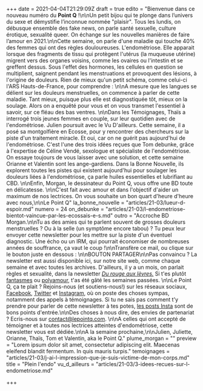 +++
date = 2021-04-04T21:29:09Z
draft = true
edito = "Bienvenue dans ce nouveau numéro du **Point Q** !\n\nUn petit bijou qui te plonge dans l’univers du sexe et démystifie l’inconnue nommée \"plaisir\". Tous les lundis, on débusque ensemble des fake news, on parle santé sexuelle, culture érotique, sexualité queer. On échange sur les nouvelles manières de faire l’amour en 2021.\n\nCette semaine, on parle d'une maladie qui touche 40% des femmes qui ont des règles douloureuses. L'endométriose. Elle apparait lorsque des fragments de tissu qui protègent l'utérus (la muqueuse utérine) migrent vers des organes voisins, comme les ovaires ou l'intestin et se greffent dessus. Sous l'effet des hormones, les cellules en question se multiplient, saignent pendant les menstruations et provoquent des lésions, à l'origine de douleurs. Rien de mieux qu'un petit schéma, comme celui-ci l'ARS Hauts-de-France, pour comprendre :  \n\nA mesure que les langues se délient sur les douleurs menstruelles, on commence à parler de cette maladie. Tant mieux, puisque plus elle est diagnostiquée tôt, mieux on la soulage. Alors on a enquêté pour vous et on vous transmet l'essentiel à savoir, sur ce fléau des bas ventres. \n\nDans les Témoignages, Thaïs a interrogé trois jeunes femmes en couple, sur leur quotidien avec de l'endométriose. Julien poursuit avec le Vu D'ailleurs. Cette semaine, il a posé sa montgolfière en Ecosse, pour y rencontrer des chercheurs sur la piste d'un traitement miracle. Et oui, car on ne guérit pas aujourd'hui de l'endométriose. C'est l'une des trois idées reçues que Tom debunke, grâce à l'expertise de Céline Vendé, sexologue et spécialiste de l'endométriose. On essaye toujours de vous laisser avec une solution,  et cette semaine Orianne et Valentin sont les ange-gardiens. Dans la Bonne Nouvelle, ils explorent toutes les pistes qui existent aujourd'hui pour soulager les douleurs liées à l'endométriose, ça parle huiles essentielles et lubrifiant au CBD. \n\nEnfin, Morgan, le dessinateur du Point Q, vous offre une BD toute en délicatesse. \n\nC'est fait avec amour et dans l'objectif d'aider un maximum de nos lectrices. On vous souhaite un bon quart d'heure d'heure avec nous,\n\nLe Point Q"
la_bonne_nouvelle = "articles/21-03/lueur-d-espoir.md"
numero = 24
on_debunke = "articles/21-03/l-endometriose-bientot-vaincue-par-les-ecossais-e-s.md"
outro = "Accroche BD Morgan.\n\nTu as des amies qui te parlent souvent de grosses douleurs menstruelles ? Ou à la selle (un symptôme encore tabou) ? Tu peux leur envoyer cette newsletter pour les mettre sur la piste d'un éventuel diagnostic. Une écho ou un IRM, qui pourrait économiser de nombreuses années de souffrance, ça vaut le coup !\n\nTransfère ce mail, ou clique sur le bouton juste en dessous : \n\nBOUTON PARTAGER\n\nPas convaincu ? La newsletter est aussi disponible ici, sur notre site web, comme chaque semaine et avec toutes les archives. D'ailleurs, il y a un mois, on parlait règles et sexualité, dans la newsletter [_Du rouge aux lèvres._](https://lepointq.com/newsletters/du-rouge-aux-levres/) Si t'es plutôt [fantasmes](https://lepointq.com/newsletters/au-bout-de-nos-reves/) ou [polyamour](https://lepointq.com/newsletters/amours-plurielles/), t'as été gâté les semaines passées. \n\nLe Point Q, ça te plait ? Rejoins-nous (et soutiens-nous!) sur les réseaux sociaux, [Facebook](https://www.facebook.com/lepointq.news), [Twitter](https://twitter.com/LePointQ) et [Instagram](https://www.instagram.com/lepoint.q/), où on poste des choses sympas, notamment des appels à témoignages. Si tu ne sais pas comment t'y prendre pour parler de cette newsletter à tes potes, [les posts Insta](https://www.instagram.com/p/CMc82LpgR-w/) sont de bons points d'entrée.\n\nDes choses à nous dire, des envies de partenariat ? Ecris-nous sur contact@lepointq.com. \n\nA celles qui ont accepté de témoigner et à toutes nos lectrices atteintes d'endométriose, cette newsletter vous est dédiée.\n\nA la semaine prochaine,\n\nJulien, Juliette, Orianne, Thaïs, Tom et Valentin, aka le Point Q."
plume_morgan = ""
preview = "Lorem ipsum dolor sit amet, consectetur adipiscing elit. Maecenas eleifend blandit fermentum. In quis mauris turpis."
temoignages = "articles/21-03/j-ai-l-impression-que-je-suis-victime-de-mon-corps.md"
title = "Plein l'endo"
vu_d_ailleurs = "articles/21-03/3-idees-recues-sur-l-endometriose.md"

+++
